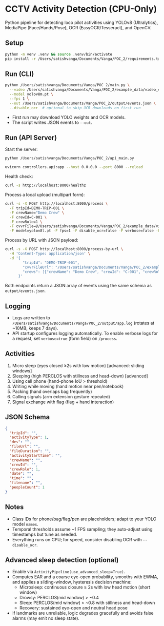 # CCTV Activity Detection (CPU-Only)

Python pipeline for detecting loco pilot activities using YOLOv8 (Ultralytics), MediaPipe (Face/Hands/Pose), OCR (EasyOCR/Tesseract), and OpenCV.

## Setup

```bash
python -m venv .venv && source .venv/bin/activate
pip install -r /Users/satishvanga/Documents/Vanga/POC_2/requirements.txt
```

## Run (CLI)

```bash
python /Users/satishvanga/Documents/Vanga/POC_2/main.py \
  --video /Users/satishvanga/Documents/Vanga/POC_2/example_data/video_cfr.mp4 \
  --model yolov8m.pt \
  --fps 1 \
  --out /Users/satishvanga/Documents/Vanga/POC_2/output/events.json \
  --disable_ocr  # optional to skip OCR downloads on first run
```

- First run may download YOLO weights and OCR models.
- The script writes JSON events to `--out`.

## Run (API Server)

Start the server:

```bash
python /Users/satishvanga/Documents/Vanga/POC_2/api_main.py
```

```bash
uvicorn controllers.api:app --host 0.0.0.0 --port 8000 --reload
```

Health check:

```bash
curl -s http://localhost:8000/healthz
```

Process a local upload (multipart form):

```bash
curl -s -X POST http://localhost:8000/process \
  -F tripId=DEMO-TRIP-001 \
  -F crewName="Demo Crew" \
  -F crewId=C-001 \
  -F crewRole=1 \
  -F cvvrFile=@/Users/satishvanga/Documents/Vanga/POC_2/example_data/video_cfr.mp4 \
  -F model=yolov8l.pt -F fps=1 -F disable_ocr=false -F verbose=false -F max_frames=0
```

Process by URL with JSON payload:

```bash
curl -s -X POST http://localhost:8000/process-by-url \
  -H 'Content-Type: application/json' \
  -d '{
        "tripId": "DEMO-TRIP-001",
        "cvvrFileUrl": "/Users/satishvanga/Documents/Vanga/POC_2/example_data/video_cfr.mp4",
        "crews": [{"crewName": "Demo Crew", "crewId": "C-001", "crewRole": 1}]
      }'
```

Both endpoints return a JSON array of events using the same schema as `output/events.json`.

## Logging

- Logs are written to `/Users/satishvanga/Documents/Vanga/POC_2/output/app.log` (rotates at ~10MB, keeps 7 days).
- API startup configures logging automatically. To enable verbose logs for a request, set `verbose=true` (form field) on `/process`.

## Activities
1. Micro sleep (eyes closed ≥2s with low motion) [advanced: sliding windows]
2. Sleeping (high PERCLOS with stillness and head-down) [advanced]
3. Using cell phone (hand-phone IoU > threshold)
4. Writing while moving (hand motion near pen/notebook)
5. Packing (hand overlaps bag frequently)
6. Calling signals (arm extension gesture repeated)
7. Signal exchange with flag (flag + hand interaction)

## JSON Schema

```json
{
  "tripId": "",
  "activityType": 1,
  "des": "",
  "fileUrl": "",
  "fileDuration": "",
  "activityStartTime": "",
  "crewName": "",
  "crewId": "",
  "crewRole": 1,
  "date": "",
  "time": "",
  "filename": "",
  "peopleCount": 1
}
```

## Notes
- Class IDs for phone/bag/flag/pen are placeholders; adapt to your YOLO model `names`.
- Temporal thresholds assume ~1 FPS sampling; they auto-adjust using timestamps but tune as needed.
- Everything runs on CPU; for speed, consider disabling OCR with `--disable_ocr`.

## Advanced sleep detection (optional)

- Enable via `ActivityPipeline(use_advanced_sleep=True)`.
- Computes EAR and a coarse eye-open probability, smooths with EWMA, and applies a sliding-window, hysteresis decision machine:
  - Microsleep: continuous closure ≥ 2s with low head motion (short window)
  - Drowsy: PERCLOS(mid window) > ~0.4
  - Sleep: PERCLOS(mid window) > ~0.8 with stillness and head-down
  - Recovery: sustained eye-open and neutral head pose
- If landmarks are unreliable, logic degrades gracefully and avoids false alarms (may emit no sleep state).